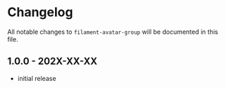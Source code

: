 # Changelog

All notable changes to `filament-avatar-group` will be documented in this file.

## 1.0.0 - 202X-XX-XX

- initial release
